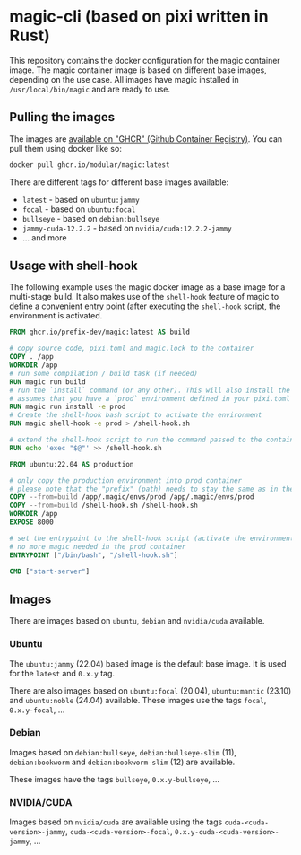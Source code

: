 # magic-cli (based on pixi written in Rust)

This repository contains the docker configuration for the magic container image.
The magic container image is based on different base images, depending on the use case.
All images have magic installed in `/usr/local/bin/magic` and are ready to use.

## Pulling the images

The images are [available on "GHCR" (Github Container Registry)](https://github.com/modular/magic-docker/pkgs/container/magic).
You can pull them using docker like so:

```bash
docker pull ghcr.io/modular/magic:latest
```

There are different tags for different base images available:

- `latest` - based on `ubuntu:jammy`
- `focal` - based on `ubuntu:focal`
- `bullseye` - based on `debian:bullseye`
- `jammy-cuda-12.2.2` - based on `nvidia/cuda:12.2.2-jammy`
- ... and more

## Usage with shell-hook

The following example uses the magic docker image as a base image for a multi-stage build.
It also makes use of the `shell-hook` feature of magic to define a convenient entry point (after executing the `shell-hook` script, the environment is activated.

```Dockerfile
FROM ghcr.io/prefix-dev/magic:latest AS build

# copy source code, pixi.toml and magic.lock to the container
COPY . /app
WORKDIR /app
# run some compilation / build task (if needed)
RUN magic run build
# run the `install` command (or any other). This will also install the dependencies into `/app/.magic`
# assumes that you have a `prod` environment defined in your pixi.toml
RUN magic run install -e prod
# Create the shell-hook bash script to activate the environment
RUN magic shell-hook -e prod > /shell-hook.sh

# extend the shell-hook script to run the command passed to the container
RUN echo 'exec "$@"' >> /shell-hook.sh

FROM ubuntu:22.04 AS production

# only copy the production environment into prod container
# please note that the "prefix" (path) needs to stay the same as in the build container
COPY --from=build /app/.magic/envs/prod /app/.magic/envs/prod
COPY --from=build /shell-hook.sh /shell-hook.sh
WORKDIR /app
EXPOSE 8000

# set the entrypoint to the shell-hook script (activate the environment and run the command)
# no more magic needed in the prod container
ENTRYPOINT ["/bin/bash", "/shell-hook.sh"]

CMD ["start-server"]
```

## Images

There are images based on `ubuntu`, `debian` and `nvidia/cuda` available.

### Ubuntu

The `ubuntu:jammy` (22.04) based image is the default base image. It is used for the `latest` and `0.x.y` tag.

There are also images based on `ubuntu:focal` (20.04), `ubuntu:mantic` (23.10) and `ubuntu:noble` (24.04) available.
These images use the tags `focal`, `0.x.y-focal`, ...

### Debian

Images based on `debian:bullseye`, `debian:bullseye-slim` (11), `debian:bookworm` and `debian:bookworm-slim` (12) are available.

These images have the tags `bullseye`, `0.x.y-bullseye`, ...

### NVIDIA/CUDA

Images based on `nvidia/cuda` are available using the tags `cuda-<cuda-version>-jammy`, `cuda-<cuda-version>-focal`, `0.x.y-cuda-<cuda-version>-jammy`, ...
